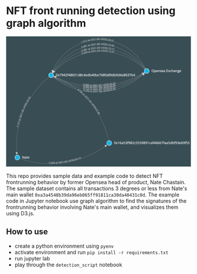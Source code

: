 # NFT front running detection using graph algorithm
<img src="front-running-graph.png" alt="drawing" width="1000"/>

This repo provides sample data and example code to detect NFT frontrunning behavior by former Opensea head of product, Nate Chastain.
The sample dataset contains all transactions 3 degrees or less from Nate's main wallet `0xa3a4548b39da96eb065ff91811ca30da40431c0d`.
The example code in Jupyter notebook use graph algorithm to find the signatures of the frontrunning behavior involving Nate's main wallet, and visualizes them using D3.js.

## How to use
- create a python environment using `pyenv`
- activate environment and run `pip install -r requirements.txt`
- run jupyter lab
- play through the `detection_script` notebook